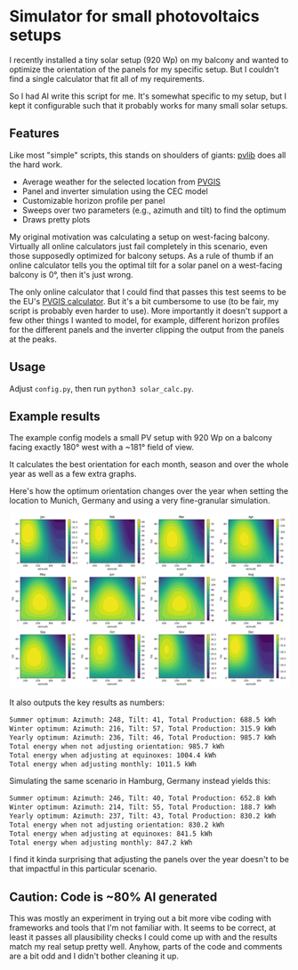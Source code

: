 # Simulator for small photovoltaics setups

I recently installed a tiny solar setup (920 Wp) on my balcony and wanted to optimize the orientation of the panels for my specific setup.
But I couldn't find a single calculator that fit all of my requirements.

So I had AI write this script for me.
It's somewhat specific to my setup, but I kept it configurable such that it probably works for many small solar setups.


## Features

Like most "simple" scripts, this stands on shoulders of giants:
[pvlib](https://pvlib-python.readthedocs.io/en/stable/) does all the hard work.

* Average weather for the selected location from [PVGIS](https://joint-research-centre.ec.europa.eu/photovoltaic-geographical-information-system-pvgis_en)
* Panel and inverter simulation using the CEC model
* Customizable horizon profile per panel
* Sweeps over two parameters (e.g., azimuth and tilt) to find the optimum
* Draws pretty plots

My original motivation was calculating a setup on west-facing balcony.
Virtually all online calculators just fail completely in this scenario, even those supposedly optimized for balcony setups.
As a rule of thumb if an online calculator tells you the optimal tilt for a solar panel on a west-facing balcony is 0°, then it's just wrong.

The only online calculator that I could find that passes this test seems to be the EU's [PVGIS calculator](https://re.jrc.ec.europa.eu/pvg_tools/en/).
But it's a bit cumbersome to use (to be fair, my script is probably even harder to use).
More importantly it doesn't support a few other things I wanted to model, for example, different horizon profiles for the different panels and the inverter clipping the output from the panels at the peaks.


## Usage

Adjust `config.py`, then run `python3 solar_calc.py`.


## Example results

The example config models a small PV setup with 920 Wp on a balcony facing exactly 180° west with a ~181° field of view.

It calculates the best orientation for each month, season and over the whole year as well as a few extra graphs.

Here's how the optimum orientation changes over the year when setting the location to Munich, Germany and using a very fine-granular simulation.

![](img/example_west_balcony_monthly.png)

It also outputs the key results as numbers:

```
Summer optimum: Azimuth: 248, Tilt: 41, Total Production: 688.5 kWh
Winter optimum: Azimuth: 216, Tilt: 57, Total Production: 315.9 kWh
Yearly optimum: Azimuth: 236, Tilt: 46, Total Production: 985.7 kWh
Total energy when not adjusting orientation: 985.7 kWh
Total energy when adjusting at equinoxes: 1004.4 kWh
Total energy when adjusting monthly: 1011.5 kWh
```

Simulating the same scenario in Hamburg, Germany instead yields this:

```
Summer optimum: Azimuth: 246, Tilt: 40, Total Production: 652.8 kWh
Winter optimum: Azimuth: 214, Tilt: 55, Total Production: 188.7 kWh
Yearly optimum: Azimuth: 237, Tilt: 43, Total Production: 830.2 kWh
Total energy when not adjusting orientation: 830.2 kWh
Total energy when adjusting at equinoxes: 841.5 kWh
Total energy when adjusting monthly: 847.2 kWh
```

I find it kinda surprising that adjusting the panels over the year doesn't to be that impactful in this particular scenario.

## Caution: Code is ~80% AI generated

This was mostly an experiment in trying out a bit more vibe coding with frameworks and tools that I'm not familiar with.
It seems to be correct, at least it passes all plausibility checks I could come up with and the results match my real setup pretty well.
Anyhow, parts of the code and comments are a bit odd and I didn't bother cleaning it up.
